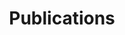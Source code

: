 ---
#Delimiter files are used to separate the list of documentation pages into sections.
title: "Publications"
type: delimiter
weight: 1 # Change this weight to change order of sections
sitemapExclude: True
---